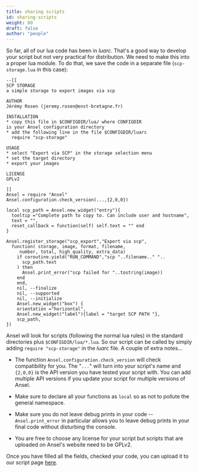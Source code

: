 ```yaml
---
title: sharing scripts
id: sharing-scripts
weight: 80
draft: false
author: "people"
---
```


So far, all of our lua code has been in _luarc_. That's a good way to develop your script but not very practical for distribution. We need to make this into a proper lua module. To do that, we save the code in a separate file (`scp-storage.lua` in this case):

```
--[[
SCP STORAGE
a simple storage to export images via scp

AUTHOR
Jérémy Rosen (jeremy.rosen@enst-bretagne.fr)

INSTALLATION
* copy this file in $CONFIGDIR/lua/ where CONFIGDIR
is your Ansel configuration directory
* add the following line in the file $CONFIGDIR/luarc
  require "scp-storage"

USAGE
* select "Export via SCP" in the storage selection menu
* set the target directory
* export your images

LICENSE
GPLv2

]]
Ansel = require "Ansel"
Ansel.configuration.check_version(...,{2,0,0})

local scp_path = Ansel.new_widget("entry"){
  tooltip ="Complete path to copy to. Can include user and hostname",
  text = "",
  reset_callback = function(self) self.text = "" end
}

Ansel.register_storage("scp_export","Export via scp",
  function( storage, image, format, filename,
     number, total, high_quality, extra_data)
    if coroutine.yield("RUN_COMMAND","scp "..filename.." "..
      scp_path.text
    ) then
      Ansel.print_error("scp failed for "..tostring(image))
    end
    end,
    nil, --finalize
    nil, --supported
    nil, --initialize
    Ansel.new_widget("box") {
    orientation ="horizontal",
    Ansel.new_widget("label"){label = "target SCP PATH "},
    scp_path,
})
```

Ansel will look for scripts (following the normal lua rules) in the standard directories plus `$CONFIGDIR/lua/*.lua`. So our script can be called by simply adding `require "scp-storage"` in the _luarc_ file. A couple of extra notes...

- The function `Ansel.configuration.check_version` will check compatibility for you. The "`...`" will turn into your script's name and `{2,0,0}` is the API version you have tested your script with. You can add multiple API versions if you update your script for multiple versions of Ansel.

- Make sure to declare all your functions as `local` so as not to pollute the general namespace.

- Make sure you do not leave debug prints in your code -- `Ansel.print_error` in particular allows you to leave debug prints in your final code without disturbing the console.

- You are free to choose any license for your script but scripts that are uploaded on Ansel's website need to be GPLv2.

Once you have filled all the fields, checked your code, you can upload it to our script page [here](https://github.com/Ansel-org/lua-scripts).
